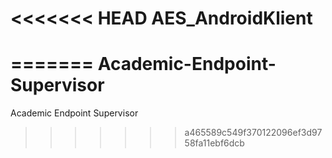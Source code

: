 <<<<<<< HEAD
AES_AndroidKlient
=================
=======
Academic-Endpoint-Supervisor
============================

Academic Endpoint Supervisor
>>>>>>> a465589c549f370122096ef3d9758fa11ebf6dcb
